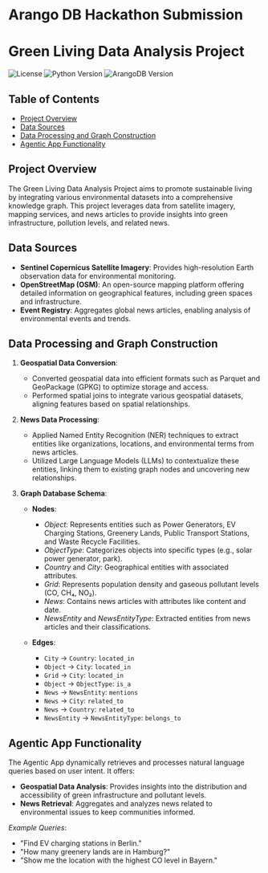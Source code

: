 # Arango DB Hackathon Submission

# Green Living Data Analysis Project

![License](https://img.shields.io/badge/license-MIT-blue.svg)
![Python Version](https://img.shields.io/badge/python-3.10%2B-blue)
![ArangoDB Version](https://img.shields.io/badge/ArangoDB-3.10%2B-blue)

## Table of Contents

- [Project Overview](#project-overview)
- [Data Sources](#data-sources)
- [Data Processing and Graph Construction](#data-processing-and-graph-construction)
- [Agentic App Functionality](#agentic-app-functionality)

## Project Overview

The Green Living Data Analysis Project aims to promote sustainable living by integrating various environmental datasets into a comprehensive knowledge graph. This project leverages data from satellite imagery, mapping services, and news articles to provide insights into green infrastructure, pollution levels, and related news.

## Data Sources

- **Sentinel Copernicus Satellite Imagery**: Provides high-resolution Earth observation data for environmental monitoring.
- **OpenStreetMap (OSM)**: An open-source mapping platform offering detailed information on geographical features, including green spaces and infrastructure.
- **Event Registry**: Aggregates global news articles, enabling analysis of environmental events and trends.

## Data Processing and Graph Construction

1. **Geospatial Data Conversion**:
   - Converted geospatial data into efficient formats such as Parquet and GeoPackage (GPKG) to optimize storage and access.
   - Performed spatial joins to integrate various geospatial datasets, aligning features based on spatial relationships.

2. **News Data Processing**:
   - Applied Named Entity Recognition (NER) techniques to extract entities like organizations, locations, and environmental terms from news articles.
   - Utilized Large Language Models (LLMs) to contextualize these entities, linking them to existing graph nodes and uncovering new relationships.

3. **Graph Database Schema**:
   - **Nodes**:
     - *Object*: Represents entities such as Power Generators, EV Charging Stations, Greenery Lands, Public Transport Stations, and Waste Recycle Facilities.
     - *ObjectType*: Categorizes objects into specific types (e.g., solar power generator, park).
     - *Country* and *City*: Geographical entities with associated attributes.
     - *Grid*: Represents population density and gaseous pollutant levels (CO, CH₄, NO₂).
     - *News*: Contains news articles with attributes like content and date.
     - *NewsEntity* and *NewsEntityType*: Extracted entities from news articles and their classifications.

   - **Edges**:
     - `City` → `Country`: `located_in`
     - `Object` → `City`: `located_in`
     - `Grid` → `City`: `located_in`
     - `Object` → `ObjectType`: `is_a`
     - `News` → `NewsEntity`: `mentions`
     - `News` → `City`: `related_to`
     - `News` → `Country`: `related_to`
     - `NewsEntity` → `NewsEntityType`: `belongs_to`

## Agentic App Functionality

The Agentic App dynamically retrieves and processes natural language queries based on user intent. It offers:

- **Geospatial Data Analysis**: Provides insights into the distribution and accessibility of green infrastructure and pollutant levels.
- **News Retrieval**: Aggregates and analyzes news related to environmental issues to keep communities informed.

*Example Queries*:

- "Find EV charging stations in Berlin."
- "How many greenery lands are in Hamburg?"
- "Show me the location with the highest CO level in Bayern."
